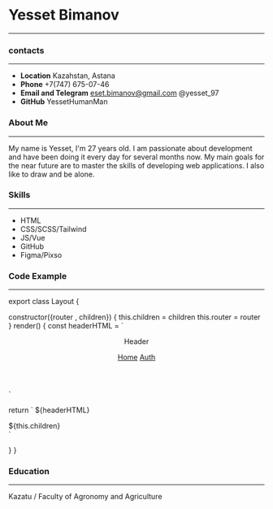 # Yesset Bimanov
___
### contacts
___
* **Location** Kazahstan, Astana
* **Phone** +7(747) 675-07-46
* **Email and Telegram** eset.bimanov@gmail.com @yesset_97
* **GitHub** YessetHumanMan

### About Me
___
My name is Yesset, I'm 27 years old. I am passionate about development and have been doing it every day for several months now. My main goals for the near future are to master the skills of developing web applications. I also like to draw and be alone.

### Skills
___
* HTML
* CSS/SCSS/Tailwind
* JS/Vue
* GitHub
* Figma/Pixso

### Code Example
___
export class Layout {

  constructor({router , children}) {
    this.children = children
    this.router = router
  }
render() {
  const headerHTML = `<header>
  Header
  <nav>
  <a href="/">Home</a>
  <a href="/auth">Auth</a>
  </nav>
  </header>`

  return `
  ${headerHTML}
  <main>
  ${this.children}
  </main>`

}
}
### Education
___
Kazatu / Faculty of Agronomy and Agriculture

